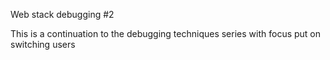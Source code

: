 Web stack debugging #2

This is a continuation to the debugging techniques series with focus put on switching users

